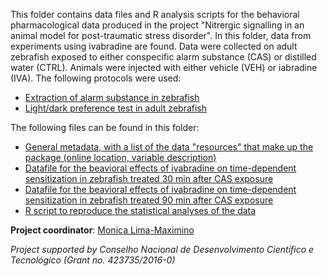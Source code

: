 This folder contains data files and R analysis scripts for the behavioral pharmacological data produced in the project "Nitrergic signalling in an animal model for post-traumatic stress disorder". In this folder, data from experiments using ivabradine are found. Data were collected on adult zebrafish exposed to either conspecific alarm substance (CAS) or distilled water (CTRL). Animals were injected with either vehicle (VEH) or iabradine (IVA). The following protocols were used:
* [Extraction of alarm substance in zebrafish](https://www.protocols.io/view/extraction-of-alarm-substance-in-zebrafish-14egnxzjml5d/v1)
* [Light/dark preference test in adult zebrafish](https://www.protocols.io/view/light-dark-preference-test-for-adult-zebrafish-dan-bp2l65yzgqe5/v1)


The following files can be found in this folder:
* [General metadata, with a list of the data "resources" that make up the package (online location, variable description)](https://github.com/lanec-unifesspa/no-ptsd/blob/main/behavior/ivabradine/datapackage.json)
* [Datafile for the beavioral effects of ivabradine on time-dependent sensitization in zebrafish treated 30 min after CAS exposure](https://github.com/lanec-unifesspa/no-ptsd/blob/main/behavior/ivabradine/IVA30.csv)
* [Datafile for the beavioral effects of ivabradine on time-dependent sensitization in zebrafish treated 90 min after CAS exposure](https://github.com/lanec-unifesspa/no-ptsd/blob/main/behavior/ivabradine/IVA30.csv)
* [R script to reproduce the statistical analyses of the data](https://github.com/lanec-unifesspa/no-ptsd/blob/main/behavior/ivabradine/behavpharmIVA.R) 

**Project coordinator**: [Monica Lima-Maximino](https://orcid.org/0000-0002-9816-3443)

*Project supported by Conselho Nacional de Desenvolvimento Científico e Tecnológico (Grant no. 423735/2016-0)*
